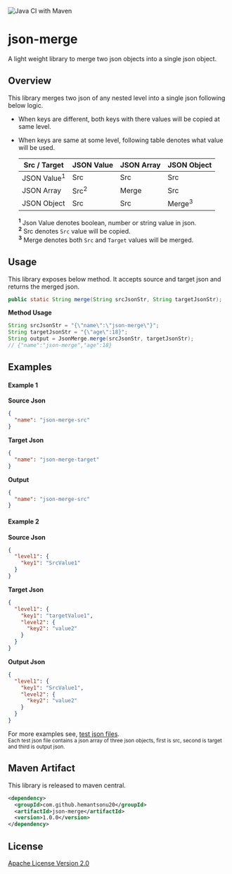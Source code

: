 ![Java CI with Maven](https://github.com/hemantsonu20/node-hapi-js/workflows/Java%20CI%20with%20Maven/badge.svg)

# json-merge
A light weight library to merge two json objects into a single json object.

## Overview
This library merges two json of any nested level into a single json following below logic.

* When keys are different, both keys with there values will be copied at same level.
* When keys are same at some level, following table denotes what value will be used.

    | Src / Target           | JSON Value       | JSON Array        | JSON Object       |
    |----------------------- |------------------|-------------------|-------------------|
    | JSON Value<sup>1</sup> | Src              | Src               | Src               |
    | JSON Array             | Src<sup>2</sup>  | Merge             | Src               |
    | JSON Object            | Src              | Src               | Merge<sup>3</sup> |
    
    <sup>**1**</sup> Json Value denotes boolean, number or string value in json.  
    <sup>**2**</sup> Src denotes `Src` value will be copied.  
    <sup>**3**</sup> Merge denotes both `Src` and `Target` values will be merged.
    

## Usage
This library exposes below method. It accepts source and target json and returns the merged json.
```java
public static String merge(String srcJsonStr, String targetJsonStr);
```

**Method Usage**
```java
String srcJsonStr = "{\"name\":\"json-merge\"}";
String targetJsonStr = "{\"age\":18}";
String output = JsonMerge.merge(srcJsonStr, targetJsonStr);
// {"name":"json-merge","age":18}
```

## Examples
#### Example 1
**Source Json**
```json
{
  "name": "json-merge-src"
}
```
**Target Json**
```json
{
  "name": "json-merge-target"
}
```
**Output**
```json
{
  "name": "json-merge-src"
}
```
#### Example 2
**Source Json**
```json
{
  "level1": {
    "key1": "SrcValue1"
  }
}
```
**Target Json**
```json
{
  "level1": {
    "key1": "targetValue1",
    "level2": {
      "key2": "value2"
    }
  }
}
```
  
**Output Json**
```json
{
  "level1": {
    "key1": "SrcValue1",
    "level2": {
      "key2": "value2"
    }
  }
}
```

For more examples see, [test json files](/src/test/resources/json-merge-test).   
<small>Each test json file contains a json array of three json objects, first is src, second is target and third is output json.</small>

## Maven Artifact
This library is released to maven central.
```xml
<dependency>
  <groupId>com.github.hemantsonu20</groupId>
  <artifactId>json-merge</artifactId>
  <version>1.0.0</version>
</dependency>
```

## License
[Apache License Version 2.0](/LICENSE)
